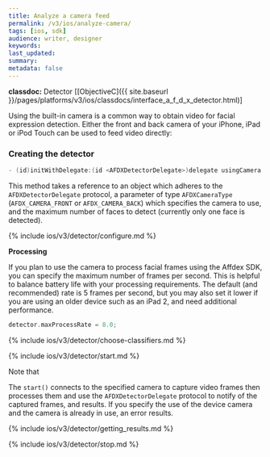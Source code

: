 ```yaml
---
title: Analyze a camera feed
permalink: /v3/ios/analyze-camera/
tags: [ios, sdk]
audience: writer, designer
keywords:
last_updated:
summary:
metadata: false
---
```


**classdoc:** Detector [[ObjectiveC]({{ site.baseurl }}/pages/platforms/v3/ios/classdocs/interface_a_f_d_x_detector.html)]

Using the built-in camera is a common way to obtain video for facial expression detection. Either the front and back camera of your iPhone, iPad or iPod Touch can be used to feed video directly:


### Creating the detector

```objective-c
- (id)initWithDelegate:(id <AFDXDetectorDelegate>)delegate usingCamera:(AFDXCameraType)camera maximumFaces:(NSUInteger)maximumFaces;
```

This method takes a reference to an object which adheres to the `AFDXDetectorDelegate` protocol, a parameter of type `AFDXCameraType` (`AFDX_CAMERA_FRONT` or `AFDX_CAMERA_BACK`) which specifies the camera to use, and the maximum number of faces to detect (currently only one face is detected).


{% include ios/v3/detector/configure.md %}

**Processing**

If you plan to use the camera to process facial frames using the Affdex SDK, you can specify the maximum number of frames per second. This is helpful to balance battery life with your processing requirements. The default (and recommended) rate is 5 frames per second, but you may also set it lower if you are using an older device such as an iPad 2, and need additional performance.  

```objective-c
detector.maxProcessRate = 8.0;
```

{% include ios/v3/detector/choose-classifiers.md %}

{% include ios/v3/detector/start.md %}

Note that

The `start()` connects to the specified camera to capture video frames then processes them and use the `AFDXDetectorDelegate` protocol to notify of the captured frames, and results. If you specify the use of the device camera and the camera is already in use, an error results.

{% include ios/v3/detector/getting_results.md %}

{% include ios/v3/detector/stop.md %}
